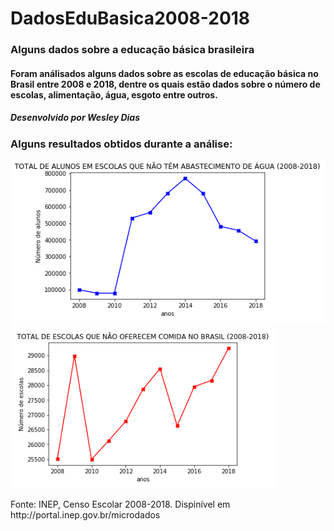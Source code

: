 # DadosEduBasica2008-2018
### Alguns dados sobre a educação básica brasileira
#### Foram análisados alguns dados sobre as escolas de educação básica no Brasil entre 2008 e 2018, dentre os quais estão dados sobre o número de escolas, alimentação, água, esgoto entre outros.
##### Desenvolvido por Wesley Dias

### Alguns resultados obtidos durante a análise:
![grafico_agua](https://raw.githubusercontent.com/WeDias/DadosEduBasica2008-2018/master/2008_2018/Ignorar/grafico_agua.png)
![grafico_comida](https://raw.githubusercontent.com/WeDias/DadosEduBasica2008-2018/master/2008_2018/Ignorar/Semcomida.png)

<p>Fonte: INEP, Censo Escolar 2008-2018. Dispinível em http://portal.inep.gov.br/microdados
